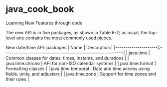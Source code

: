 # java_cook_book
Learning New Features through code

The new API is in five packages, as shown in Table 6-2; as usual, the top-level one contains the most commonly used pieces.

New date/time API: packages
| Name                |	Description                                                 |
|---------------------|:-----------------------------------------------------------:|
| java.time           | Common classes for dates, times, instants, and durations    |
| java.time.chrono    | API for non-ISO calendar systems                            |
| java.time.format    | Formatting classes                                          |
| java.time.temporal  | Date and time access using fields, units, and adjusters     |
| java.time.zone      | Support for time zones and their rules                      |
